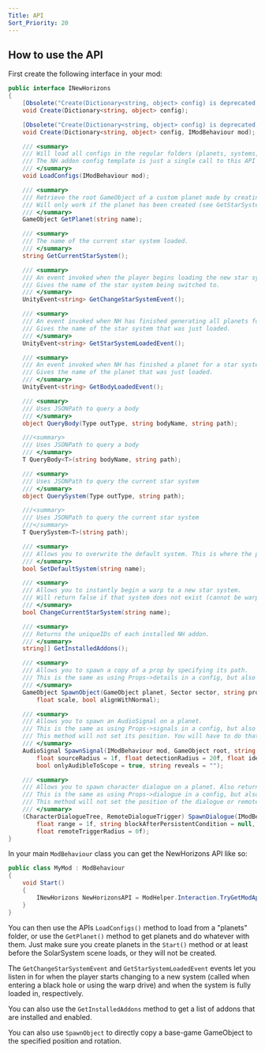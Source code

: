 ```yaml
---
Title: API
Sort_Priority: 20
---
```


## How to use the API

First create the following interface in your mod:

```cs
public interface INewHorizons
{
    [Obsolete("Create(Dictionary<string, object> config) is deprecated, please use LoadConfigs(IModBehaviour mod) instead")]
    void Create(Dictionary<string, object> config);

    [Obsolete("Create(Dictionary<string, object> config) is deprecated, please use LoadConfigs(IModBehaviour mod) instead")]
    void Create(Dictionary<string, object> config, IModBehaviour mod);

    /// <summary>
    /// Will load all configs in the regular folders (planets, systems, translations, etc) for this mod.
    /// The NH addon config template is just a single call to this API method.
    /// </summary>
    void LoadConfigs(IModBehaviour mod);

    /// <summary>
    /// Retrieve the root GameObject of a custom planet made by creating configs. 
    /// Will only work if the planet has been created (see GetStarSystemLoadedEvent)
    /// </summary>
    GameObject GetPlanet(string name);

    /// <summary>
    /// The name of the current star system loaded.
    /// </summary>
    string GetCurrentStarSystem();

    /// <summary>
    /// An event invoked when the player begins loading the new star system, before the scene starts to load.
    /// Gives the name of the star system being switched to.
    /// </summary>
    UnityEvent<string> GetChangeStarSystemEvent();

    /// <summary>
    /// An event invoked when NH has finished generating all planets for a new star system.
    /// Gives the name of the star system that was just loaded.
    /// </summary>
    UnityEvent<string> GetStarSystemLoadedEvent();

    /// <summary>
    /// An event invoked when NH has finished a planet for a star system.
    /// Gives the name of the planet that was just loaded.
    /// </summary>
    UnityEvent<string> GetBodyLoadedEvent();

    /// <summary>
    /// Uses JSONPath to query a body
    /// </summary>
    object QueryBody(Type outType, string bodyName, string path);

    ///<summary>
    /// Uses JSONPath to query a body
    /// </summary>
    T QueryBody<T>(string bodyName, string path);

    /// <summary>
    /// Uses JSONPath to query the current star system
    /// </summary>
    object QuerySystem(Type outType, string path);

    ///<summary>
    /// Uses JSONPath to query the current star system
    ///</summary>
    T QuerySystem<T>(string path);

    /// <summary>
    /// Allows you to overwrite the default system. This is where the player is respawned after dying.
    /// </summary>
    bool SetDefaultSystem(string name);

    /// <summary>
    /// Allows you to instantly begin a warp to a new star system.
    /// Will return false if that system does not exist (cannot be warped to).
    /// </summary>
    bool ChangeCurrentStarSystem(string name);

    /// <summary>
    /// Returns the uniqueIDs of each installed NH addon.
    /// </summary>
    string[] GetInstalledAddons();

    /// <summary>
    /// Allows you to spawn a copy of a prop by specifying its path.
    /// This is the same as using Props->details in a config, but also returns the spawned gameObject to you.
    /// </summary>
    GameObject SpawnObject(GameObject planet, Sector sector, string propToCopyPath, Vector3 position, Vector3 eulerAngles, 
        float scale, bool alignWithNormal);

    /// <summary>
    /// Allows you to spawn an AudioSignal on a planet.
    /// This is the same as using Props->signals in a config, but also returns the spawned AudioSignal to you.
    /// This method will not set its position. You will have to do that with the returned object.
    /// </summary>
    AudioSignal SpawnSignal(IModBehaviour mod, GameObject root, string audio, string name, string frequency,
        float sourceRadius = 1f, float detectionRadius = 20f, float identificationRadius = 10f, bool insideCloak = false,
        bool onlyAudibleToScope = true, string reveals = "");

    /// <summary>
    /// Allows you to spawn character dialogue on a planet. Also returns the RemoteDialogueTrigger if remoteTriggerRadius is specified.
    /// This is the same as using Props->dialogue in a config, but also returns the spawned game objects to you.
    /// This method will not set the position of the dialogue or remote trigger. You will have to do that with the returned objects.
    /// </summary>
    (CharacterDialogueTree, RemoteDialogueTrigger) SpawnDialogue(IModBehaviour mod, GameObject root, string xmlFile, float radius = 1f,
        float range = 1f, string blockAfterPersistentCondition = null, float lookAtRadius = 1f, string pathToAnimController = null,
        float remoteTriggerRadius = 0f);
}
```

In your main `ModBehaviour` class you can get the NewHorizons API like so:

```cs
public class MyMod : ModBehaviour 
{
    void Start() 
    {
        INewHorizons NewHorizonsAPI = ModHelper.Interaction.TryGetModApi<INewHorizons>("xen.NewHorizons");
    }
}
```

You can then use the APIs `LoadConfigs()` method to load from a "planets" folder, or use the `GetPlanet()` method to get planets and do whatever with them. Just make sure you create planets in the `Start()` method or at least before the SolarSystem scene loads, or they will not be created.

The `GetChangeStarSystemEvent` and `GetStarSystemLoadedEvent` events let you listen in for when the player starts changing to a new system (called when entering a black hole or using the warp drive) and when the system is fully loaded in, respectively.

You can also use the `GetInstalledAddons` method to get a list of addons that are installed and enabled.

You can also use `SpawnObject` to directly copy a base-game GameObject to the specified position and rotation.
